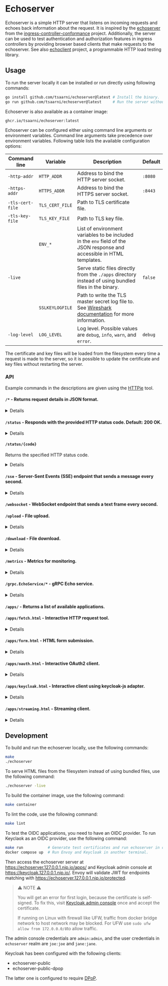 # Echoserver

Echoserver is a simple HTTP server that listens on incoming requests and echoes back
information about the request. It is inspired by the
[echoserver](https://github.com/kubernetes-sigs/ingress-controller-conformance/tree/master/images/echoserver)
from the
[ingress-controller-conformance](https://github.com/kubernetes-sigs/ingress-controller-conformance)
project. Additionally, the server can be used to test authentication and
authorization features in ingress controllers by providing browser based clients that make
requests to the echoserver.
See also [echoclient](https://github.com/tsaarni/echoclient) project, a programmable HTTP load testing library.

## Usage

To run the server locally it can be installed or run directly using following commands:

```sh
go install github.com/tsaarni/echoserver@latest # Install the binary.
go run github.com/tsaarni/echoserver@latest     # Run the server without installing.
```

Echoserver is also available as a container image:

```
ghcr.io/tsaarni/echoserver:latest
```

Echoserver can be configured either using command line arguments or environment variables.
Command line arguments take precedence over environment variables.
Following table lists the available configuration options:

| Command line     | Variable        | Description                                                                                                            | Default  |
| ---------------- | --------------- | ---------------------------------------------------------------------------------------------------------------------- | -------- |
| `-http-addr`     | `HTTP_ADDR`     | Address to bind the HTTP server socket.                                                                                | `:8080`  |
| `-https-addr`    | `HTTPS_ADDR`    | Address to bind the HTTPS server socket.                                                                               | `:8443`  |
| `-tls-cert-file` | `TLS_CERT_FILE` | Path to TLS certificate file.                                                                                          |          |
| `-tls-key-file`  | `TLS_KEY_FILE`  | Path to TLS key file.                                                                                                  |          |
|                  | `ENV_*`         | List of environment variables to be included in the `env` field of the JSON response and accessible in HTML templates. |          |
| `-live`          |                 | Serve static files directly from the `./apps` directory instead of using bundled files in the binary.                  | `false`  |
|                  | `SSLKEYLOGFILE` | Path to write the TLS master secret log file to. See [Wireshark documentation][1] for more information.                |          |
| `-log-level`     | `LOG_LEVEL`     | Log level. Possible values are `debug`, `info`, `warn`, and `error`.                                                   | `debug`  |

The certificate and key files will be loaded from the filesystem every time a request is made to the server, so it is possible to update the certificate and
key files without restarting the server.

### API

Example commands in the descriptions are given using the [HTTPie](https://httpie.io/) tool.

#### <code>/*</code> - Returns request details in JSON format.

<details>

##### Responses

| Status | Description                     |
| ------ | ------------------------------- |
| 200 OK | Request details in JSON format. |

Following fields is included in the response:

- `content_length`: Length of the request body.
- `env`: Environment variables provided in the configuration.
- `headers`: Request headers.
- `host`: Host and port of the server.
- `method`: HTTP method of the request.
- `url`: Request URL.
- `proto`: HTTP protocol version.
- `remote`: Remote address of the client.
- `env`: Variables from the process environment that match the `ENV_*` prefix.
- `tls`: TLS details if the request was made over HTTPS.
  - `alpn_negotiated_protocol`: Application Layer Protocol Negotiation protocol.
  - `cipher_suite`: Cipher suite used in the connection.
  - `peer_certificates`: Peer certificates in PEM format if the client provided a certificate.
  - `peer_certificates_decoded`: Decoded peer certificate details if the client provided a certificate.
    - `subject`: Subject of the certificate.
    - `issuer`: Issuer of the certificate.
    - `serial_number`: Serial number of the certificate.
    - `not_before`: Not before date of the certificate.
    - `not_after`: Not after date of the certificate.
  - `version`: TLS version.
- `query`: Query parameters of the request if the URL contains a query string.
- `form`: Form parameters of the request body, if the content type is `application/x-www-form-urlencoded`.
- `cookies`: Cookies in the request if the request had a `Cookie` header.
- `body`: Request body.
- `jwt`: JWT claims if the request had JWT in the `Authorization` header.
  - `header`: JWT header.
  - `claims`: JWT claims.
    - If the `claims` field contains `iat` or `exp` claims, they are converted to human-readable format and added as `iat_date` and `exp_date` fields (these fields are added by the server and are not part of the original token).
- `basic_auth`: Basic authentication credentials if the request had `Authorization` header with `Basic` scheme.
  - `username`: Username.
  - `password`: Password.

##### Example

```console
$ http --cert testdata/certs/client.pem --cert-key testdata/certs/client-key.pem --verify testdata/certs/ca.pem https://localhost:8443/foobar
```

```json
{
    "content_length": 0,
    "headers": {
        "Accept": [
            "*/*"
        ],
        "Accept-Encoding": [
            "gzip, deflate"
        ],
        "Connection": [
            "keep-alive"
        ],
        "User-Agent": [
            "HTTPie/3.2.4"
        ]
    },
    "host": "localhost:8443",
    "method": "GET",
    "proto": "HTTP/1.1",
    "remote": "[::1]:57961",
    "tls": {
        "alpn_negotiated_protocol": "http/1.1",
        "cipher_suite": "TLS_AES_128_GCM_SHA256",
        "peer_certificates": "-----BEGIN CERTIFICATE-----\nMIIBRTCB7aADAgECAggYXbRNl099CjAKBggqhkjOPQQDAjANMQswCQYDVQQDEwJj\nYTAeFw0yNTA4MjEwNjI3NTVaFw0yNjA4MjEwNjI3NTVaMBExDzANBgNVBAMTBmNs\naWVudDBZMBMGByqGSM49AgEGCCqGSM49AwEHA0IABPhO4qIu71Cm5Ox5U5Pb6Og2\n4EMh/lWU4+OGDBkHIRXtyKTZCXzH5a1vQ0TO1jq6sjShZR8ihDYXRuPfcNVefj6j\nMzAxMA4GA1UdDwEB/wQEAwIFoDAfBgNVHSMEGDAWgBQGgzaN2tRzErVZCEe7Ucju\nTY5XBzAKBggqhkjOPQQDAgNHADBEAiB+Oc4DPody43cZ0e+MY7F63DnIPM5xtgwR\nG6IYdhXiAwIgYxOlBxxupGDvvhXyS7IV8KadGD8LVm8G059OJC9vIG0=\n-----END CERTIFICATE-----\n-----BEGIN CERTIFICATE-----\nMIIBUTCB+KADAgECAggYXbRNlzUisDAKBggqhkjOPQQDAjANMQswCQYDVQQDEwJj\nYTAeFw0yNTA4MjEwNjI3NTVaFw0yNjA4MjEwNjI3NTVaMA0xCzAJBgNVBAMTAmNh\nMFkwEwYHKoZIzj0CAQYIKoZIzj0DAQcDQgAEFWG+fC3bE4X0oOHIGbH0d1VY1vQc\nDeu/ey1+bCXTsyFLld8rwk5KDjPGI+QGlL5lnEVYWZUQ8QQLYQLhK//uKKNCMEAw\nDgYDVR0PAQH/BAQDAgEGMA8GA1UdEwEB/wQFMAMBAf8wHQYDVR0OBBYEFAaDNo3a\n1HMStVkIR7tRyO5NjlcHMAoGCCqGSM49BAMCA0gAMEUCIAJLtjBdGvDYO18xZ2wI\nJYyzoxN8K4I5VodVwuF/4J5cAiEAmMeY8VbFFKBRLJhnd2wPHaK3pbbMozJ99nSC\nI2xUCvs=\n-----END CERTIFICATE-----\n",
        "peer_certificates_decoded": [
            {
                "issuer": "CN=ca",
                "not_after": "2026-08-21T06:27:55Z",
                "not_before": "2025-08-21T06:27:55Z",
                "serial_number": "1755757675088411914",
                "subject": "CN=client"
            },
            {
                "issuer": "CN=ca",
                "not_after": "2026-08-21T06:27:55Z",
                "not_before": "2025-08-21T06:27:55Z",
                "serial_number": "1755757675086684848",
                "subject": "CN=ca"
            }
        ],
        "version": "TLS 1.3"
    },
    "url": "/foobar"
}
```

</details>

#### <code>/status</code> - Responds with the provided HTTP status code. Default: 200 OK.

<details>

##### Description

By default, this endpoint returns an HTTP 200 OK status code.
You can modify the status code using the `set` query parameter.
The server will persist the updated status code, and subsequent requests to `/status` will return the new status code until it is changed again.

##### Parameters

| Name | Description                                 |
| ---- | ------------------------------------------- |
| set  | HTTP status code to persist (integer).      |

##### Responses

| Status | Description                     |
| ------ | ------------------------------- |
| code   | Request details in JSON format. |

`code` is the HTTP status code set by the `set` query parameter or `200 OK` by default.
Body contains the request details in JSON format as described in the `/*` endpoint.

##### Example

```console
$ http GET http://localhost:8080/status
```

```http
HTTP/1.1 200 OK
Content-Length: 0
Date: Fri, 29 Nov 2024 06:24:46 GMT

... Request details in JSON format ...
```

```console
$ http GET http://localhost:8080/status?set=503
```

```http
HTTP/1.1 503 Service Unavailable
Content-Length: 0
Date: Sun, 19 Oct 2025 18:05:20 GMT

... Request details in JSON format ...
```

</details>

#### <code>/status/{code}</code>

Returns the specified HTTP status code.

<details>

##### Parameters

| Status | Description                     |
| ------ | ------------------------------- |
| code   | Request details in JSON format. |

`code` is the HTTP status code specified in the URL path.
Body contains the request details in JSON format as described in the `/*` endpoint.

Optionally, you can include additional HTTP headers in the response by providing a JSON object in the body or using a query string.

##### Example

```sh
$ http POST http://localhost:8080/status/301 Location=http://localhost/bar
```

Body of the request

```json
{
  "Location": "http://localhost/bar"
}
```

Response:

```http
HTTP/1.1 301 Moved Permanently
Content-Length: 0
Date: Fri, 29 Nov 2024 06:10:25 GMT
Location: http://localhost/bar

... Request details in JSON format ...
```

```sh
$ http "http://localhost:8080/status/200?Set-Cookie=foo%3Dbar&Set-Cookie=hello%3Dworld"
```

Response:

```http
HTTP/1.1 200 OK
Content-Length: 0
Date: Sun, 15 Dec 2024 12:00:06 GMT
Set-Cookie: foo=bar
Set-Cookie: hello=world

... Request details in JSON format ...
```

</details>

#### <code>/sse</code> - Server-Sent Events (SSE) endpoint that sends a message every second.

<details>

##### Responses

| Status | Description            |
| ------ | ---------------------- |
| 200 OK | Server is operational. |

##### Example

Server will respond with `Content-Type: text/event-stream` with the following content:

```sh
$ http http://localhost:8080/sse
```

```http
HTTP/1.1 200 OK
Cache-Control: no-cache
Connection: keep-alive
Content-Type: text/event-stream
Date: Wed, 19 Feb 2025 10:10:15 GMT
Transfer-Encoding: chunked

data: { "counter": "1", "timestamp": "2025-02-19T12:10:15+02:00" }

data: { "counter": "2", "timestamp": "2025-02-19T12:10:16+02:00" }
...
```

</details>

#### <code>/websocket</code> - WebSocket endpoint that sends a text frame every second.

#### <code>/upload</code> - File upload.

<details>

##### Description

Accepts POST requests with bodies of any size.
Responds with the total number of bytes received, rather than request details.

##### Parameters

| Name     | Description                                                                         | Default |
| -------- | ----------------------------------------------------------------------------------- | ------- |
| throttle | Throttle the upload speed to bytes/sec (integer with optional suffix "K", "M", "G") |         |

##### Responses

| Status | Description                 |
| ------ | --------------------------- |
| 200 OK | Uploaded bytes JSON format. |

Following fields is included in the response:

- `bytes_uploaded`: Length of the request body.

##### Example

```sh
$ dd if=/dev/zero bs=10M count=1 | http POST http://localhost:8080/upload
```

```http
HTTP/1.1 200 OK
content-length: 26
content-type: application/json
date: Thu, 21 Aug 2025 12:27:06 GMT
server: envoy
x-envoy-upstream-service-time: 0

{
    "bytes_uploaded": 1048576
}
```

To upload a file, while throttling the upload speed to 1MB/s at the server side:

```sh
$ dd if=/dev/zero bs=10M count=1 | http http://localhost:8080/upload?throttle=1M
```

</details>

#### <code>/download</code> - File download.

<details>

##### Description

Accepts GET requests and responds with a binary stream of bytes.
The number of bytes can be specified with the `bytes` query parameter.
The default size for the download is 1MB.
The response body consists of a sequence of bytes from 1 to 256.

##### Parameters

| Name     | Description                                                                           | Default |
| -------- | ------------------------------------------------------------------------------------- | ------- |
| bytes    | Number of bytes to download (integer)                                                 | 1048576 |
| throttle | Throttle the download speed to bytes/sec (integer with optional suffix "K", "M", "G") |         |

##### Responses

| Status | Description                |
| ------ | -------------------------- |
| 200 OK | File download in progress. |

##### Example

Download the default 1MB file:

```sh
$ http --download http://localhost:8080/download --output download.bin
```

Response headers:

```http
HTTP/1.1 200 OK
content-length: 1048576
content-type: application/octet-stream
date: Thu, 21 Aug 2025 16:37:15 GMT
server: envoy
x-envoy-upstream-service-time: 0
```

Download a 10-byte file:

```sh
$ http --download http://localhost:8080/download?bytes=10 --output download.bin
```

Download a 10MB file while throttling the upload speed to 1MB/s at the server side:

```sh
$ http --download http://localhost:8080/download?bytes=10M\&throttle=1M --output download.bin
```

</details>

#### <code>/metrics</code> - Metrics for monitoring.

<details>

##### Description

This endpoint provides Prometheus-compatible metrics for monitoring the server.

##### Responses

| Status | Description                              |
| ------ | ---------------------------------------- |
| 200 OK | Metrics in prometheus exposition format. |

##### Example

```console
$ http GET http://localhost:8080/metrics
```

```text
# HELP http_requests_total Total number of HTTP requests received.
# TYPE http_requests_total counter
http_requests_total{method="GET",status_code="200"} 5
...
```

See [metrics.go](metrics.go) for details about the available metrics.

</details>

#### <code>/grpc.EchoService/*</code> - gRPC Echo service.

<details>

##### Description

Endpoint that return details about incoming gRPC request.
For the service definition see [`proto/echo.proto`](proto/echo.proto).

##### Example

To invoke the gRPC Echo service, you can use the [`grpcurl`](https://github.com/fullstorydev/grpcurl) tool.
Install it with:

```sh
go install github.com/fullstorydev/grpcurl/cmd/grpcurl@v1.9.3
```

To call the Echo method over HTTP/2:


```sh
$ grpcurl -cacert testdata/certs/ca.pem -proto proto/echo.proto -d '{"message": "Hello"}' localhost:8443 echo.EchoService/Echo
```

```json
{
  "message": "Hello",
  "headers": {
    ":authority": {
      "values": [
        "localhost:8443"
      ]
    },
    "content-type": {
      "values": [
        "application/grpc"
      ]
    },
    "grpc-accept-encoding": {
      "values": [
        "gzip"
      ]
    },
    "user-agent": {
      "values": [
        "grpcurl/dev-build (no version set) grpc-go/1.61.0"
      ]
    }
  },
  "remoteAddr": "127.0.0.1:54936",
  "tlsInfo": {
    "version": "TLS 1.3",
    "cipherSuite": "TLS_AES_128_GCM_SHA256",
    "alpnNegotiatedProtocol": "h2"
  }
}
```

Or using H2C (plaintext) transport:

```sh
$ grpcurl -plaintext -proto proto/echo.proto -d '{"message": "Hello"}' localhost:8080 echo.EchoService/Echo
```

```json
{
  "message": "Hello",
  "headers": {
    ":authority": {
      "values": [
        "localhost:8080"
      ]
    },
    "content-type": {
      "values": [
        "application/grpc"
      ]
    },
    "grpc-accept-encoding": {
      "values": [
        "gzip"
      ]
    },
    "user-agent": {
      "values": [
        "grpcurl/dev-build (no version set) grpc-go/1.61.0"
      ]
    }
  },
  "remoteAddr": "127.0.0.1:60740"
}
```

</details>

#### <code>/apps/</code> - Returns a list of available applications.

#### <code>/apps/fetch.html</code> - Interactive HTTP request tool.

<details>

##### Description

A JavaScript application that enables users to make HTTP requests towards the
echoserver using different methods and view the responses.

![Image](https://github.com/user-attachments/assets/8dff4db9-fd9a-4b1c-86ac-e3be15d107cf)

</details>

#### <code>/apps/form.html</code> - HTML form submission.

<details>

##### Description

An HTML form that enables data submission using both `POST` and `GET` methods
towards the echoserver.

![Image](https://github.com/user-attachments/assets/0876d4fb-c9cf-4313-9a4a-d3ca40ecd378)

</details>

#### <code>/apps/oauth.html</code> - Interactive OAuth2 client.

<details>

##### Description

OAuth2-aware JavaScript application that implements the Authorization Code flow.
It allows users to interactively trigger login/refresh/logout and to make
authenticated requests towards the echoserver and view the responses.

![Image](https://github.com/user-attachments/assets/9d9f10d6-d110-4f11-b262-8018fbbdfc09)

</details>

#### <code>/apps/keycloak.html</code> - Interactive client using keycloak-js adapter.

<details>

##### Description

A JavaScript application that uses the [Keycloak-js](https://www.keycloak.org/securing-apps/javascript-adapter) JavaScript adapter to authenticate users.

![Image](https://github.com/user-attachments/assets/51f8c81c-dc27-46fb-9801-4966e3c88dce)

</details>

#### <code>/apps/streaming.html</code> - Streaming client.

<details>

##### Description

A JavaScript application that makes Server-Sent Events (SSE) or WebSocket connection towards the echoserver and displays the responses.

![Image](https://github.com/user-attachments/assets/e3555203-7994-46bd-879c-41a6094fc64f)

</details>

## Development

To build and run the echoserver locally, use the following commands:

```sh
make
./echoserver
```

To serve HTML files from the filesystem instead of using bundled files, use the
following command:

```sh
./echoserver -live
```

To build the container image, use the following command:

```sh
make container
```

To lint the code, use the following command:

```sh
make lint
```

To test the OIDC applications, you need to have an OIDC provider. To run
Keyclaok as an OIDC provider, use the following command:

```sh
make run           # Generate test certificates and run echoserver in one terminal.
docker compose up  # Run Envoy and Keycloak in another terminal.
```

Then access the echoserver server at https://echoserver.127.0.0.1.nip.io/apps/
and Keycloak admin console at https://keycloak.127.0.0.1.nip.io/. Envoy will
validate JWT for endpoints matching with
https://echoserver.127.0.0.1.nip.io/protected.

> ⚠️ NOTE ⚠️
>
> You will get an error for first login, because the certificate is self-signed.
> To fix this, visit [Keycloak admin console](https://keycloak.127.0.0.1.nip.io/) once and accept the certificate.
>
> If running on Linux with firewall like UFW, traffic from docker bridge network to host network may be blocked.
> For UFW use `sudo ufw allow from 172.0.0.0/8`to allow traffic.

The admin console credentials are `admin:admin`, and the user credentials in `echoserver` realm are `joe:joe` and `jane:jane`.

Keycloak has been configured with the following clients:

- echoserver-public
- echoserver-public-dpop

The latter one is configured to require [DPoP](https://datatracker.ietf.org/doc/html/rfc9449).

[1]: https://wiki.wireshark.org/TLS#tls-decryption
